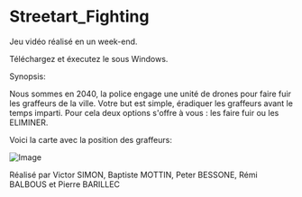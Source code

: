 # Streetart_Fighting
Jeu vidéo réalisé en un week-end.

Téléchargez et éxecutez le sous Windows.


Synopsis:

Nous sommes en 2040, la police engage une unité de drones pour faire fuir les graffeurs de la ville.
Votre but est simple, éradiquer les graffeurs avant le temps imparti.
Pour cela deux options s'offre à vous : les faire fuir ou les ELIMINER.

Voici la carte avec la position des graffeurs:

![Image](https://i.imgur.com/u2Omedr.png)


Réalisé par Victor SIMON, Baptiste MOTTIN, Peter BESSONE, Rémi BALBOUS et Pierre BARILLEC
